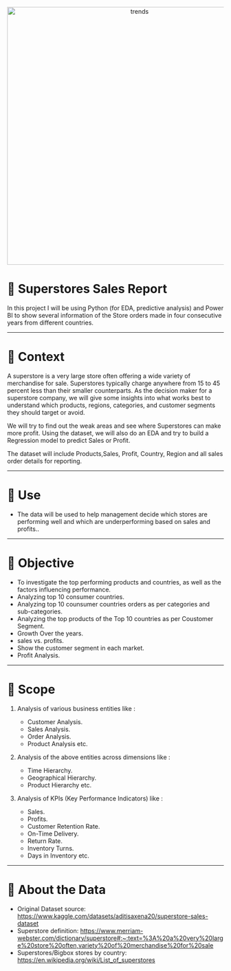 <p align="center"><img src= "https://www.roberthilllaw.com/wp-content/uploads/sites/1101645/2013/08/big-box-store.jpg" alt ="trends" style='width:600px;'></p>


# 🎯 Superstores Sales Report  #


In this project I will be using Python (for EDA, predictive analysis) and Power BI to show several information of the Store orders made in four consecutive years from different countries.

---
# 🎯 Context #

A superstore is a very large store often offering a wide variety of merchandise for sale. Superstores typically charge anywhere from 15 to 45 percent less than their smaller counterparts. 
As the decision maker for a superstore company, we will give some insights into what works best to understand which products, regions, categories, and customer segments they should target or avoid.

We will try to find out the weak areas and see where Superstores can make more profit.
Using the dataset, we will also do an EDA and try to build a Regression model to predict Sales or Profit.

The dataset will include Products,Sales, Profit, Country, Region and all sales order details for reporting.

---
# 🎯 Use #

* The data will be used to help management decide which stores are performing well and which are underperforming based on sales and profits..

---

# 🎯 Objective #

* To investigate the top performing products and countries, as well as the factors influencing performance.
* Analyzing top 10 consumer countries. 
* Analyzing top 10 counsumer countries orders as per categories and sub-categories.
* Analyzing the top products of the Top 10 countries as per Coustomer Segment.
* Growth Over the years.
* sales vs. profits.
* Show the customer segment in each market.
* Profit Analysis.

---

# 🎯 Scope #

1. Analysis of various business entities like :
    - Customer Analysis.
    - Sales Analysis.
    - Order Analysis.
    - Product Analysis etc.
    
2. Analysis of the above entities across dimensions like :
    - Time Hierarchy.
    - Geographical Hierarchy.
    - Product Hierarchy etc.
    
3. Analysis of KPIs (Key Performance Indicators) like :
    -  Sales.
    - Profits.
    - Customer Retention Rate.
    - On-Time Delivery.
    - Return Rate.
    - Inventory Turns.
    - Days in Inventory etc.


---

# 🎯 About the Data #

* Original Dataset source: https://www.kaggle.com/datasets/aditisaxena20/superstore-sales-dataset
* Superstore definition: https://www.merriam-webster.com/dictionary/superstore#:~:text=%3A%20a%20very%20large%20store%20often,variety%20of%20merchandise%20for%20sale
* Superstores/Bigbox stores by country: https://en.wikipedia.org/wiki/List_of_superstores



